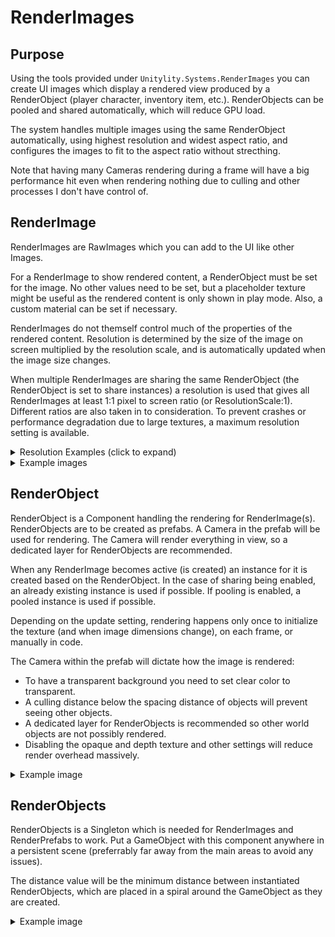 # RenderImages

## Purpose

Using the tools provided under `Unitylity.Systems.RenderImages` you can create UI images which display a rendered view produced by a RenderObject (player character, inventory item, etc.). RenderObjects can be pooled and shared automatically, which will reduce GPU load. 

The system handles multiple images using the same RenderObject automatically, using highest resolution and widest aspect ratio, and configures the images to fit to the aspect ratio without strecthing.

Note that having many Cameras rendering during a frame will have a big performance hit even when rendering nothing due to culling and other processes I don't have control of.

## RenderImage

RenderImages are RawImages which you can add to the UI like other Images.  

For a RenderImage to show rendered content, a RenderObject must be set for the image. No other values need to be set, but a placeholder texture might be useful as the rendered content is only shown in play mode. Also, a custom material can be set if necessary.

RenderImages do not themself control much of the properties of the rendered content. Resolution is determined by the size of the image on screen multiplied by the resolution scale, and is automatically updated when the image size changes.

When multiple RenderImages are sharing the same RenderObject (the RenderObject is set to share instances) a resolution is used that gives all RenderImages at least 1:1 pixel to screen ratio (or ResolutionScale:1). Different ratios are also taken in to consideration. To prevent crashes or performance degradation due to large textures, a maximum resolution setting is available.

<details>
  <summary>Resolution Examples (click to expand)</summary>  

```
  (Size of RenderImage on screen)

  A: 100x100  
  B: 100x500  

               (100/100 vs 100/500)
  Max Vert Ratio: 1 vs 0.2  -> 1
  Max height: 100 vs 500    -> 500
    (500*1, 500)
  Out: 500x500


  A: 100x100  
  B: 10x50  

  Max Vert Ratio: 1 vs 0.2  -> 1
  Max height: 100 vs 50     -> 100
  Out: 100x100


  A: 100x100  
  B: 50x10 (cannot be 50x10 because A needs higher resolution)

  Max Vert Ratio: 1 vs 5  -> 5
  Max height: 100 vs 50   -> 100
  Out: 500x100


  A: 500x500 (resolution scale = 0.5)  
  B: 100x100  

  Max Vert Ratio: 1 vs 1  -> 1
  Max height: 500 vs 10   -> 500
  Out: 500x500


  A: 100x100 
  B: 1000x1  

  Max Vert Ratio: 1 vs 100  -> 1000
  Max height: 100 vs 1      -> 100
  Out: 100000x100 (be wary of thin images!)

```

</details>

<details>
  <summary>Example images</summary>  

![RenderImageComponent](/Res/RenderImages/RenderImageComponent.png)
  
![RenderImageUIExample](/Res/RenderImages/RenderImageUIExample.png)
  
</details>



## RenderObject

RenderObject is a Component handling the rendering for RenderImage(s). RenderObjects are to be created as prefabs. A Camera in the prefab will be used for rendering. The Camera will render everything in view, so a dedicated layer for RenderObjects are recommended.

When any RenderImage becomes active (is created) an instance for it is created based on the RenderObject. In the case of sharing being enabled, an already existing instance is used if possible. If pooling is enabled, a pooled instance is used if possible.

Depending on the update setting, rendering happens only once to initialize the texture (and when image dimensions change), on each frame, or manually in code.

The Camera within the prefab will dictate how the image is rendered:
  * To have a transparent background you need to set clear color to transparent.
  * A culling distance below the spacing distance of objects will prevent seeing other objects.
  * A dedicated layer for RenderObjects is recommended so other world objects are not possibly rendered.
  * Disabling the opaque and depth texture and other settings will reduce render overhead massively.

<details>
  <summary>Example image</summary>  

![RenderObject](/Res/RenderImages/RenderObject.png)
  
</details>

## RenderObjects

RenderObjects is a Singleton which is needed for RenderImages and RenderPrefabs to work. Put a GameObject with this component anywhere in a persistent scene (preferrably far away from the main areas to avoid any issues).

The distance value will be the minimum distance between instantiated RenderObjects, which are placed in a spiral around the GameObject as they are created. 

<details>
  <summary>Example image</summary>  

![RenderObjects](/Res/RenderImages/RenderObjects.png)
  
</details>
